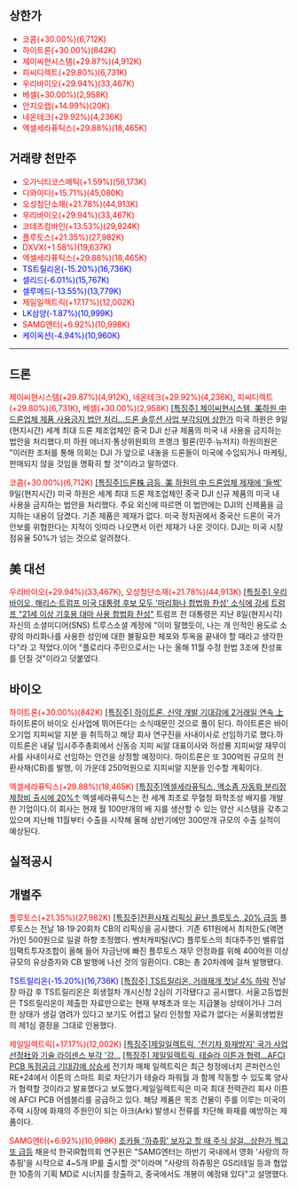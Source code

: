 ## 상한가
- <span style="color: red;">코콤(+30.00%)(6,712K)</span>
- <span style="color: red;">하이트론(+30.00%)(842K)</span>
- <span style="color: red;">제이씨현시스템(+29.87%)(4,912K)</span>
- <span style="color: red;">피씨디렉트(+29.80%)(6,731K)</span>
- <span style="color: red;">우리바이오(+29.94%)(33,467K)</span>
- <span style="color: red;">베셀(+30.00%)(2,958K)</span>
- <span style="color: red;">안지오랩(+14.99%)(20K)</span>
- <span style="color: red;">네온테크(+29.92%)(4,236K)</span>
- <span style="color: red;">엑셀세라퓨틱스(+29.88%)(18,465K)</span>
## 거래량 천만주
- <span style="color: red;">오가닉티코스메틱(+1.59%)(56,173K)</span>
- <span style="color: red;">디와이디(+15.71%)(45,080K)</span>
- <span style="color: red;">오성첨단소재(+21.78%)(44,913K)</span>
- <span style="color: red;">우리바이오(+29.94%)(33,467K)</span>
- <span style="color: red;">코데즈컴바인(+13.53%)(29,924K)</span>
- <span style="color: red;">플루토스(+21.35%)(27,982K)</span>
- <span style="color: red;">DXVX(+1.58%)(19,637K)</span>
- <span style="color: red;">엑셀세라퓨틱스(+29.88%)(18,465K)</span>
- <span style="color: blue;">TS트릴리온(-15.20%)(16,736K)</span>
- <span style="color: blue;">셀리드(-6.01%)(15,767K)</span>
- <span style="color: blue;">셀루메드(-13.55%)(13,779K)</span>
- <span style="color: red;">제일일렉트릭(+17.17%)(12,002K)</span>
- <span style="color: blue;">LK삼양(-1.87%)(10,999K)</span>
- <span style="color: red;">SAMG엔터(+6.92%)(10,998K)</span>
- <span style="color: blue;">케이옥션(-4.94%)(10,960K)</span>

---
## 드론
<span style="color: red;">제이씨현시스템(+29.87%)(4,912K)</span>, <span style="color: red;">네온테크(+29.92%)(4,236K)</span>, <span style="color: red;">피씨디렉트(+29.80%)(6,731K)</span>, <span style="color: red;">베셀(+30.00%)(2,958K)</span>
[[특징주] 제이씨현시스템, 美하원 中 드론업체 제품 사용금지 법안 처리...드론 솔루션 사업 부각되며 상한가](https://www.widedaily.com/news/articleView.html?idxno=244991)
미국 하원은 9일(현지시간) 세계 최대 드론 제조업체인 중국 DJI 신규 제품의 미국 내 사용을 금지하는 법안을 처리했다.미 하원 에너지·통상위원회의 프랭크 펄론(민주·뉴저지) 하원의원은 "이러한 조처를 통해 의회는 DJI 가 앞으로 내놓을 드론들이 미국에 수입되거나 마케팅, 판매되지 않을 것임을 명확히 할 것"이라고 말하였다.

<span style="color: red;">코콤(+30.00%)(6,712K)</span>
[[특징주]드론株 급등, 美 하원의 中 드론업체 제재에 '들썩'](https://www.asiae.co.kr/article/feature/2024091009462765014)
9일(현지시간) 미국 하원은 세계 최대 드론 제조업체인 중국 DJI 신규 제품의 미국 내 사용을 금지하는 법안을 처리했다. 주요 외신에 따르면 이 법안에는 DJI의 신제품을 금지하는 내용이 담겼다. 기존 제품은 제재가 없다. 미국 정치권에서 중국산 드론이 국가 안보를 위협한다는 지적이 잇따라 나오면서 이런 제재가 나온 것이다. DJI는 미국 시장 점유율 50%가 넘는 것으로 알려졌다.
## 美 대선
<span style="color: red;">우리바이오(+29.94%)(33,467K)</span>, <span style="color: red;">오성첨단소재(+21.78%)(44,913K)</span>
[[특징주] 우리바이오, 해리스·트럼프 미국 대통령 후보 모두 '마리화나 합법화 찬성' 소식에 강세](https://www.etoday.co.kr/news/view/2399682)
[트럼프 "21세 이상 기호용 대마 사용 합법화 찬성"](https://www.newsis.com/view/NISX20240910_0002881912)
트럼프 전 대통령은 지난 8일(현지시각) 자신의 소셜미디어(SNS) 트루스소셜 계정에 "이미 말했듯이, 나는 개 인적인 용도로 소량의 마리화나를 사용한 성인에 대한 불필요한 체포와 투옥을 끝내야 할 때라고 생각한다"라 고 적었다.이어 "플로리다 주민으로서는 나는 올해 11월 수정 헌법 3조에 찬성표를 던질 것"이라고 덧붙였다.
## 바이오
<span style="color: red;">하이트론(+30.00%)(842K)</span>
[[특징주] 하이트론, 신약 개발 기대감에 2거래일 연속 上](https://www.edaily.co.kr/News/Read?newsId=02191046639018808&mediaCodeNo=257&OutLnkChk=Y)
하이트론이 바이오 신사업에 뛰어든다는 소식때문인 것으로 풀이 된다. 하이트론은 바이오기업 지피씨알 지분 을 취득하고 해당 회사 연구진을 사내이사로 선임하기로 했다.하이트론은 내달 임시주주총회에서 신동승 지피 씨알 대표이사와 허성룡 지피씨알 재무이사를 사내이사로 선임하는 안건을 상정할 예정이다. 하이트론은 또 300억원 규모의 전환사채(CB)를 발행, 이 가운데 250억원으로 지피씨알 지분을 인수할 계획이다.

<span style="color: red;">엑셀세라퓨틱스(+29.88%)(18,465K)</span>
[[특징주]엑셀세라퓨틱스, 엑소좀 자동화 분리정제장비 출시에 20%↑](https://www.newsis.com/view/NISX20240910_0002882066)
엑셀세라퓨틱스는 전 세계 최초로 무혈청 화학조성 배지를 개발한 기업이다.이 회사는 현재 월 100만개의 배 지를 생산할 수 있는 양산 시스템을 갖추고 있으며 지난해 11월부터 수출을 시작해 올해 상반기에만 300만개 규모의 수출 실적이 예상된다.
## 실적공시

## 개별주
<span style="color: red;">플루토스(+21.35%)(27,982K)</span>
[[특징주]전환사채 리픽싱 끝난 플루토스, 20% 급등](https://core.asiae.co.kr/article/2024090409475165446)
플루토스는 전날 18·19·20회차 CB의 리픽싱을 공시했다. 기존 611원에서 최저한도(액면가)인 500원으로 일괄 하향 조정했다. 벤처캐피털(VC) 플루토스의 최대주주인 밸류업임팩트투자조합이 올해 들어 자금난에 빠진 플루토스 재무 안정화를 위해 400억원 이상 규모의 유상증자와 CB 발행에 나선 것의 일환이다. CB는 총 20차례에 걸쳐 발행됐다.

<span style="color: blue;">TS트릴리온(-15.20%)(16,736K)</span>
[[특징주] TS트릴리온, 거래재개 첫날 4% 하락](https://www.chosun.com/economy/money/2024/09/10/VVDJ7X6UW6ULJF2JHCVS6G2JVM/)
전날 장 마감 후 TS트릴리온은 회생절차 개시신청 2심이 기각됐다고 공시했다. 서울고등법원은 TS트릴리온이 제출한 자료만으로는 현재 부채초과 또는 지급불능 상태이거나 그러한 상태가 생길 염려가 있다고 보기도 어렵고 달리 인정할 자료가 없다는 서울회생법원의 제1심 결정을 그대로 인용했다.

<span style="color: red;">제일일렉트릭(+17.17%)(12,002K)</span>
[[특징주]제일일렉트릭, '전기차 화재방지' 국가 사업 선정社와 기술 라이센스 부각 '강...](https://m.edaily.co.kr/News/Read?newsId=02223846638990272&mediaCodeNo=257)
[[특징주] 제일일렉트릭, 테슬라 이튼과 협력…AFCI PCB 독점공급 기대감에 상승세](https://www.etoday.co.kr/news/view/2399599)
전기차 매체 일렉트릭은 최근 청정에너지 콘퍼런스인 RE+24에서 이튼의 스마트 회로 차단기가 테슬라 파워월 과 함께 작동할 수 있도록 양사가 협력할 것이라고 발표했다고 보도했다.제일일렉트릭은 미국 최대 전력관리 회사 이튼에 AFCI PCB 어셈블리를 공급하고 있다. 해당 제품은 목조 건물이 주를 이루는 미국이 주택 시장에 화재의 주원인이 되는 아크(Ark) 발생시 전류를 차단해 화재를 예방하는 제품이다.

<span style="color: red;">SAMG엔터(+6.92%)(10,998K)</span>
[조카들 '하츄핑' 보자고 할 때 주식 살걸…상한가 찍고 또 급등](https://news.mt.co.kr/mtview.php?no=2024091009340416771)
채윤석 한국IR협의회 연구원은 "SAMG엔터는 하반기 국내에서 영화 '사랑의 하츄핑'을 시작으로 4~5개 IP를 출시할 것"이라며 "사랑의 하츄핑은 GS리테일 등과 협업한 10종의 기획 MD로 시너지를 창출하고, 중국에서도 개봉이 예정돼 있다"고 설명했다.